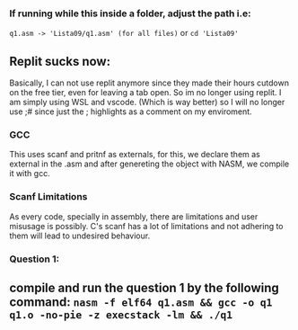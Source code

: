 ### If running while this inside a folder, adjust the path i.e:
```q1.asm -> 'Lista09/q1.asm' (for all files)``` or ```cd 'Lista09'```

## Replit sucks now:
Basically, I can not use replit anymore since they made their hours cutdown on the free tier, even for leaving a tab open. So im no longer using replit. I am simply using WSL and vscode. (Which is way better) so I will no longer use ;# since just the ; highlights as a comment on my enviroment.

### GCC
This uses scanf and pritnf as externals, for this, we declare them as external in the .asm and after genereting the object with NASM, we compile it with gcc.

### Scanf Limitations
As every code, specially in assembly, there are limitations and user misusage is possibly. C's scanf has
a lot of limitations and not adhering to them will lead to undesired behaviour.

### Question 1:
compile and run the question 1 by the following command:
```nasm -f elf64 q1.asm && gcc -o q1 q1.o -no-pie -z execstack -lm && ./q1```
---